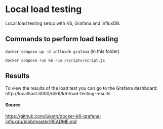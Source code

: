 # Local load testing

Local load testing setup with K6, Grafana and InfluxDB.

## Commands to perform load testing

```docker compose up -d influxdb grafana``` (in this folder)

```docker compose run k6 run /scripts/script.js```

## Results

To view the results of the load test you can go to the Grafana dashboard: http://localhost:3000/d/k6/k6-load-testing-results 

#### Source

https://github.com/luketn/docker-k6-grafana-influxdb/blob/master/README.md
